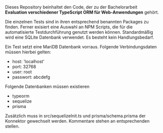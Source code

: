Dieses Repository beinhaltet den Code, der zu der Bachelorarbeit
**Evaluation verschiedener TypeScript ORM für Web-Anwendungen**
gehört.

Die einzelnen Tests sind in ihren entsprechend benannten Packages zu finden. Ferner exisiert eine Auswahl an NPM Scripts, die für die automatisierte Testdurchführung genutzt werden können.
Standardmäßig wird eine SQLite Datenbank verwendet. Es besteht kein Handlungsbedarf.

Ein Test setzt eine MariDB Datenbank vorraus. Folgende Verbindungsdaten müssen hierbei gelten:
- host: 'localhost'
- port: 32768
- user: root
- passwort: abcdefg

Folgende Datenbanken müssen existieren
- typeorm
- sequelize
- prisma

Zusätzlich muss in src/sequelizeInit.ts und prisma/schema.prisma der Konnektor gewechselt werden. Kommentare stehen an entsprechenden stellen.